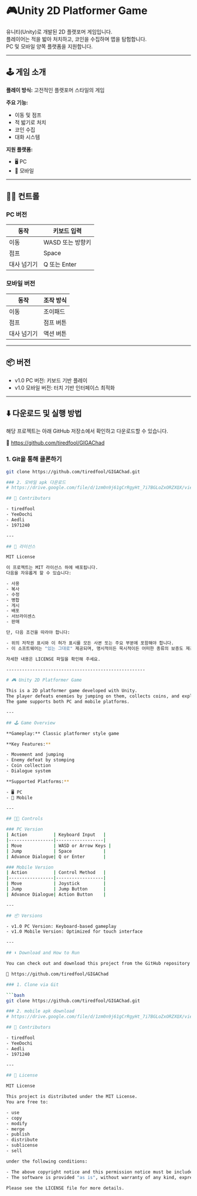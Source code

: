 # 🎮Unity 2D Platformer Game

유니티(Unity)로 개발된 2D 플랫포머 게임입니다.  
플레이어는 적을 밟아 처치하고, 코인을 수집하며 맵을 탐험합니다.  
PC 및 모바일 양쪽 플랫폼을 지원합니다.

---

## 🕹️ 게임 소개

**플레이 방식:** 고전적인 플랫포머 스타일의 게임

**주요 기능:**

- 이동 및 점프
- 적 밟기로 처치
- 코인 수집
- 대화 시스템

**지원 플랫폼:**

- 🖥️ PC
- 📱 모바일

---

## 🧑‍💻 컨트롤

### PC 버전  
| 동작       | 키보드 입력       |
|------------|-------------------|
| 이동       | WASD 또는 방향키  |
| 점프       | Space             |
| 대사 넘기기 | Q 또는 Enter      |

### 모바일 버전  
| 동작       | 조작 방식         |
|------------|-------------------|
| 이동       | 조이패드          |
| 점프       | 점프 버튼         |
| 대사 넘기기 | 액션 버튼         |

---

## 📦 버전

- v1.0 PC 버전: 키보드 기반 플레이  
- v1.0 모바일 버전: 터치 기반 인터페이스 최적화

---

## ⬇️ 다운로드 및 실행 방법

해당 프로젝트는 아래 GitHub 저장소에서 확인하고 다운로드할 수 있습니다.

🔗 https://github.com/tiredfool/GIGAChad

### 1. Git을 통해 클론하기

```bash
git clone https://github.com/tiredfool/GIGAChad.git

### 2. 모바일 apk 다운로드
# https://drive.google.com/file/d/1zm0n9j61gCrRgyHt_7i7BGLoZxORZXQX/view?usp=sharing

## 👥 Contributors

- tiredfool  
- YeeDochi  
- Aedli  
- 1971240  

---

## 📄 라이선스

MIT License

이 프로젝트는 MIT 라이선스 하에 배포됩니다.  
다음을 자유롭게 할 수 있습니다:

- 사용
- 복사
- 수정
- 병합
- 게시
- 배포
- 서브라이센스
- 판매

단, 다음 조건을 따라야 합니다:

- 위의 저작권 표시와 이 허가 표시를 모든 사본 또는 주요 부분에 포함해야 합니다.
- 이 소프트웨어는 "있는 그대로" 제공되며, 명시적이든 묵시적이든 어떠한 종류의 보증도 제공하지 않습니다.

자세한 내용은 LICENSE 파일을 확인해 주세요.

-----------------------------------------------------

# 🎮 Unity 2D Platformer Game

This is a 2D platformer game developed with Unity.  
The player defeats enemies by jumping on them, collects coins, and explores the map.  
The game supports both PC and mobile platforms.

---

## 🕹️ Game Overview

**Gameplay:** Classic platformer style game

**Key Features:**

- Movement and jumping  
- Enemy defeat by stomping  
- Coin collection  
- Dialogue system

**Supported Platforms:**

- 🖥️ PC  
- 📱 Mobile

---

## 🧑‍💻 Controls

### PC Version  
| Action          | Keyboard Input   |  
|-----------------|------------------|  
| Move            | WASD or Arrow Keys |  
| Jump            | Space            |  
| Advance Dialogue| Q or Enter       |  

### Mobile Version  
| Action          | Control Method   |  
|-----------------|------------------|  
| Move            | Joystick         |  
| Jump            | Jump Button      |  
| Advance Dialogue| Action Button    |  

---

## 📦 Versions

- v1.0 PC Version: Keyboard-based gameplay  
- v1.0 Mobile Version: Optimized for touch interface  

---

## ⬇️ Download and How to Run

You can check out and download this project from the GitHub repository below.

🔗 https://github.com/tiredfool/GIGAChad

### 1. Clone via Git

```bash
git clone https://github.com/tiredfool/GIGAChad.git

### 2. mobile apk download
# https://drive.google.com/file/d/1zm0n9j61gCrRgyHt_7i7BGLoZxORZXQX/view?usp=sharing

## 👥 Contributors

- tiredfool  
- YeeDochi  
- Aedli  
- 1971240  

---

## 📄 License

MIT License

This project is distributed under the MIT License.  
You are free to:

- use
- copy
- modify
- merge
- publish
- distribute
- sublicense
- sell

under the following conditions:

- The above copyright notice and this permission notice must be included in all copies or substantial portions of the Software.
- The software is provided "as is", without warranty of any kind, express or implied.

Please see the LICENSE file for more details.

